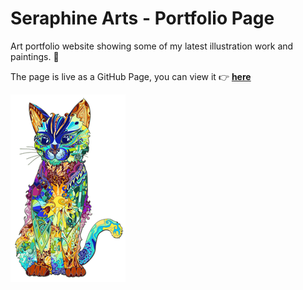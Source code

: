 # Seraphine Arts - Portfolio Page

Art portfolio website showing some of my latest illustration work and paintings. :art:

The page is live as a GitHub Page, you can view it :point_right: **[here](https://rebeccaseraphine.github.io/seraphine-arts/)**

![Cat Illustration by Seraphine Arts](/public/images/cat-illustration-by-seraphine.png)
